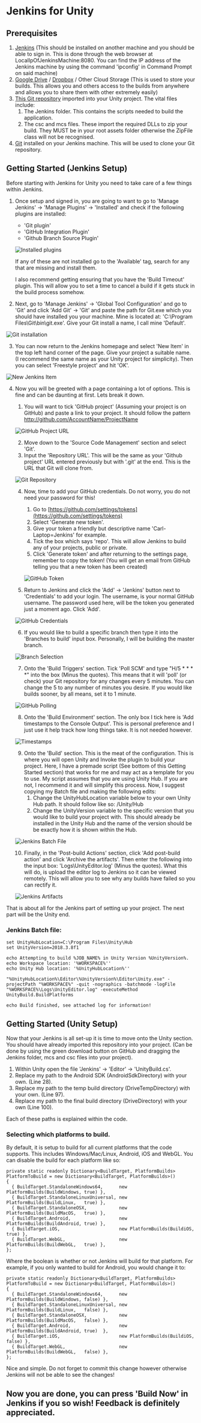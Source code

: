 # Jenkins for Unity

## Prerequisites

1. [Jenkins](https://jenkins.io) (This should be installed on another machine and you should be able to sign in. This is done through the web browser at LocalIpOfJenkinsMachine:8080. You can find the IP address of the Jenkins machine by using the command 'ipconfig' in Command Prompt on said machine)
2. [Google Drive](https://www.google.com/drive/) / [Dropbox](https://www.dropbox.com) / Other Cloud Storage (This is used to store your builds. This allows you and others access to the builds from anywhere and allows you to share them with other extremely easily)
3. [This Git repository](https://github.com/GamingAnonymous/Jenkins-for-Unity) imported into your Unity project. The vital files include:
    1. The Jenkins folder. This contains the scripts needed to build the application.
    2. The csc and mcs files. These import the required DLLs to zip your build. They MUST be in your root assets folder otherwise the ZipFile class will not be recognised.
4. [Git](https://git-scm.com) installed on your Jenkins machine. This will be used to clone your Git repository.

## Getting Started (Jenkins Setup)

Before starting with Jenkins for Unity you need to take care of a few things within Jenkins.

1. Once setup and signed in, you are going to want to go to 'Manage Jenkins' -> 'Manage Plugins' -> 'Installed' and check if the following plugins are installed:
   * 'Git plugin'
   * 'GitHub Integration Plugin'
   * 'Github Branch Source Plugin'
   
   ![Installed plugins](https://i.imgur.com/N5GjB8c.png)

    If any of these are not installed go to the 'Available' tag, search for any that are missing and install them.

    I also recommend getting ensuring that you have the 'Build Timeout' plugin. This will allow you to set a time to cancel a build       if it gets stuck in the build process somehow.
    
2. Next, go to 'Manage Jenkins' -> 'Global Tool Configuration' and go to 'Git' and click 'Add Git' -> 'Git' and paste the path for Git.exe which you should have installed you your machine. Mine is located at: 'C:\Program Files\Git\bin\git.exe'. Give your Git install a name, I call mine 'Default'.

![Git installation](https://i.imgur.com/Q1SpuWI.png)
    
3. You can now return to the Jenkins homepage and select 'New Item' in the top left hand corner of the page. Give your project a suitable name. (I recommend the same name as your Unity project for simplicity). Then you can select 'Freestyle project' and hit 'OK'.

![New Jenkins Item](https://i.imgur.com/HYjV4Gl.png)

4. Now you will be greeted with a page containing a lot of options. This is fine and can be daunting at first. Lets break it down.
    1. You will want to tick 'GitHub project' (Assuming your project is on GitHub) and paste a link to your project. It should follow the pattern http://github.com/AccountName/ProjectName
    
    ![GitHub Project URL](https://i.imgur.com/nTSBOzV.png)
    
    2. Move down to the 'Source Code Management' section and select 'Git'.
    3. Input the 'Repository URL'. This will be the same as your 'Github project' URL entered previously but with '.git' at the end.     This is the URL that Git will clone from.
    
    ![Git Repository](https://i.imgur.com/dbmzsTC.png)
    
    4. Now, time to add your GitHub credentials. Do not worry, you do not need your password for this!
        1. Go to [https://github.com/settings/tokens](https://github.com/settings/tokens)
        2. Select 'Generate new token'.
        3. Give your token a friendly but descriptive name 'Carl-Laptop=Jenkins' for example.
        4. Tick the box which says 'repo'. This will allow Jenkins to build any of your projects, public or private.
        5. Click 'Generate token' and after returning to the settings page, remember to copy the token! (You will get an email from         GitHub telling you that a new token has been created)
        
        ![GitHub Token](https://i.imgur.com/44TTklI.png)

    5. Return to Jenkins and click the 'Add' -> 'Jenkins' button next to 'Credentials' to add your login. The username, is your normal GitHub username. The password used here, will be the token you generated just a moment ago. Click 'Add'.
    
    ![GitHub Credentials](https://i.imgur.com/GJOkNSg.png)
    
    6. If you would like to build a specific branch then type it into the 'Branches to build' input box. Personally, I will be building the master branch.
    
    ![Branch Selection](https://i.imgur.com/TfRIRRR.png)
    
    7. Onto the 'Build Triggers' section. Tick 'Poll SCM' and type "H/5 * * * *" into the box (Minus the quotes). This means that it will 'poll' (or check) your Git repository for any changes every 5 minutes. You can change the 5 to any number of minutes you desire. If you would like builds sooner, by all means, set it to 1 minute.
    
    ![GitHub Polling](https://i.imgur.com/fhXg9Ri.png)
    
    8. Onto the 'Build Environment' section. The only box I tick here is 'Add timestamps to the Console Output'. This is personal preference and I just use it help track how long things take. It is not needed however.
    
    ![Timestamps](https://i.imgur.com/f5HSjc5.png)
    
    9. Onto the 'Build' section. This is the meat of the configuration. This is where you will open Unity and Invoke the plugin to build your project. Here, I have a premade script (See bottom of this Getting Started section) that works for me and may act as a template for you to use. My script assumes that you are using Unity Hub. If you are not, I recommend it and will simplify this process. Now, I suggest copying my Batch file and making the following edits:
        1. Change the UnityHubLocation variable below to your own Unity Hub path. It should follow like so: <HubInstallLocation>/Unity/Hub
        2. Change the UnityVersion variable to the specific version that you would like to build your project with. This should already be installed in the Unity Hub and the name of the version should be be exactly how it is shown within the Hub. 
    
     ![Jenkins Batch File](https://i.imgur.com/QPHSwg2.png)
  
    10. Finally, in the 'Post-build Actions' section, click 'Add post-build action' and click 'Archive the artifacts'. Then enter the following into the input box: 'Logs\UnityEditor.log' (Minus the quotes). What this will do, is upload the editor log to Jenkins so it can be viewed remotely. This will allow you to see why any builds have failed so you can rectify it.
    
    ![Jenkins Artifacts](https://i.imgur.com/2BcGsiV.png)
  
That is about all for the Jenkins part of setting up your project. The next part will be the Unity end.

### Jenkins Batch file:

```
set UnityHubLocation=C:\Program Files\Unity\Hub
set UnityVersion=2018.3.8f1

echo Attempting to build %JOB_NAME% in Unity Version %UnityVersion%.
echo Workspace location: '%WORKSPACE%''
echo Unity Hub location: '%UnityHubLocation%''

"%UnityHubLocation%\Editor\%UnityVersion%\Editor\Unity.exe" -projectPath "%WORKSPACE%" -quit -nographics -batchmode -logFile "%WORKSPACE%\Logs\UnityEditor.log" -executeMethod UnityBuild.BuildPlatforms

echo Build finished, see attached log for information!
```

## Getting Started (Unity Setup)

Now that your Jenkins is all set-up it is time to move onto the Unity section. You should have already imported this repository into your project. (Can be done by using the green download button on GitHub and dragging the Jenkins folder, mcs and csc files into your project).

1. Within Unity open the file 'Jenkins' -> 'Editor' -> 'UnityBuild.cs'.
2. Replace my path to the Android SDK (AndroidSdkDirectory) with your own. (Line 28).
3. Replace my path to the temp build directory (DriveTempDirectory) with your own. (Line 97).
4. Replace my path to the final build directory (DriveDirectory) with your own (Line 100).

Each of these paths is explained within the code.

### Selecting which platforms to build.

By default, it is setup to build for all current platforms that the code supports. This includes Windows/Mac/Linux, Android, iOS and WebGL. You can disable the build for each platform like so:

```
private static readonly Dictionary<BuildTarget, PlatformBuilds> PlatformToBuild = new Dictionary<BuildTarget, PlatformBuilds>()
{
  { BuildTarget.StandaloneWindows64,      new PlatformBuilds(BuildWindows, true) },
  { BuildTarget.StandaloneLinuxUniversal, new PlatformBuilds(BuildLinux,   true) },
  { BuildTarget.StandaloneOSX,            new PlatformBuilds(BuildMacOS,   true) },
  { BuildTarget.Android,                  new PlatformBuilds(BuildAndroid, true) },
  { BuildTarget.iOS,                      new PlatformBuilds(BuildiOS,     true) },
  { BuildTarget.WebGL,                    new PlatformBuilds(BuildWebGL,   true) },
};
```

Where the boolean is whether or not Jenkins will build for that platform. For example, if you only wanted to build for Android, you would change it to:

```
private static readonly Dictionary<BuildTarget, PlatformBuilds> PlatformToBuild = new Dictionary<BuildTarget, PlatformBuilds>()
{
  { BuildTarget.StandaloneWindows64,      new PlatformBuilds(BuildWindows, false) },
  { BuildTarget.StandaloneLinuxUniversal, new PlatformBuilds(BuildLinux,   false) },
  { BuildTarget.StandaloneOSX,            new PlatformBuilds(BuildMacOS,   false) },
  { BuildTarget.Android,                  new PlatformBuilds(BuildAndroid, true)  },
  { BuildTarget.iOS,                      new PlatformBuilds(BuildiOS,     false) },
  { BuildTarget.WebGL,                    new PlatformBuilds(BuildWebGL,   false) },
};
```

Nice and simple. Do not forget to commit this change however otherwise Jenkins will not be able to see the changes!

## Now you are done, you can press 'Build Now' in Jenkins if you so wish! Feedback is definitely appreciated.
